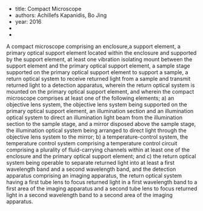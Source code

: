 - title: Compact Microscope
- authors: Achillefs Kapanidis, Bo Jing
- year: 2016
- 
- 

A compact microscope comprising an enclosure,a support element, a primary optical support element located within the enclosure and supported by the support element, at least one vibration isolating mount between the support element and the primary optical support element, a sample stage supported on the primary optical support element to support a sample, a return optical system to receive returned light from a sample and transmit returned light to a detection apparatus, wherein the return optical system is mounted on the primary optical support element, and wherein the compact microscope comprises at least one of the following elements; a) an objective lens system, the objective lens system being supported on the primary optical support element, an illumination section and an illumination optical system to direct an illumination light beam from the illumination section to the sample stage, and a mirror disposed above the sample stage, the illumination optical system being arranged to direct light through the objective lens system to the mirror; b) a temperature-control system, the temperature control system comprising a temperature control circuit comprising a plurality of fluid-carrying channels within at least one of the enclosure and the primary optical support element; and c) the return optical system being operable to separate returned light into at least a first wavelength band and a second wavelength band, and the detection apparatus comprising an imaging apparatus, the return optical system having a first tube lens to focus returned light in a first wavelength band to a first area of the imaging apparatus and a second tube lens to focus returned light in a second wavelength band to a second area of the imaging apparatus.